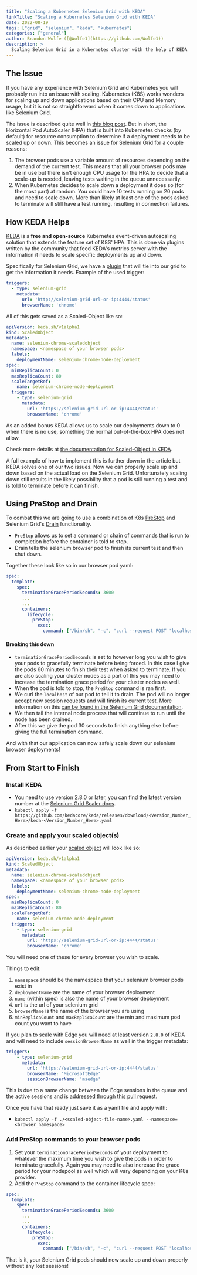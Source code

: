 ```yaml
---
title: "Scaling a Kubernetes Selenium Grid with KEDA"
linkTitle: "Scaling a Kubernetes Selenium Grid with KEDA"
date: 2022-08-19
tags: ["grid", "selenium", "keda", "kubernetes"]
categories: ["general"]
author: Brandon Wolfe ([@Wolfe1](https://github.com/Wolfe1))
description: >
  Scaling Selenium Grid in a Kubernetes cluster with the help of KEDA
---
```


## The Issue

If you have any experience with Selenium Grid and Kubernetes you will probably
run into an issue with scaling. Kubernetes (K8S) works wonders for scaling up and 
down applications based on their CPU and Memory usage, but it is not so 
straightforward when it comes down to applications like Selenium Grid.

The issue is described quite well in [this blog post](https://sahajamit.medium.com/spinning-up-your-own-auto-scalable-selenium-grid-in-kubernetes-part-2-15b11f228ed8).
But in short, the Horizontal Pod AutoScaler (HPA) that is built into 
Kubernetes checks (by default) for resource consumption to determine 
if a deployment needs to be scaled up or down. This becomes an issue 
for Selenium Grid for a couple reasons:

1. The browser pods use a variable amount of resources depending on 
the demand of the current test. This means that all your browser pods 
may be in use but there isn't enough CPU usage for the HPA to decide 
that a scale-up is needed, leaving tests waiting in the queue unnecessarily.
2. When Kubernetes decides to scale down a deployment it does so 
(for the most part) at random. You could have 10 tests running on 
20 pods and need to scale down. More than likely at least one of 
the pods asked to terminate will still have a test running, resulting 
in connection failures.

## How KEDA Helps

[KEDA](https://keda.sh/) is a **free and open-source** Kubernetes 
event-driven autoscaling solution that extends the feature set of 
K8S' HPA. This is done via plugins written by the community that 
feed KEDA's metrics server with the information it needs to scale 
specific deployments up and down.

Specifically for Selenium Grid, we have a [plugin](https://keda.sh/docs/latest/scalers/selenium-grid-scaler/) 
that will tie into our grid to get the information it needs. Example of the used trigger:

```yml
triggers:
  - type: selenium-grid
    metadata:
      url: 'http://selenium-grid-url-or-ip:4444/status'
      browserName: 'chrome'
```

All of this gets saved as a Scaled-Object like so:

```yml
apiVersion: keda.sh/v1alpha1
kind: ScaledObject
metadata:
  name: selenium-chrome-scaledobject
  namespace: <namespace of your browser pods>
  labels:
    deploymentName: selenium-chrome-node-deployment
spec:
  minReplicaCount: 0
  maxReplicaCount: 80
  scaleTargetRef:
    name: selenium-chrome-node-deployment
  triggers:
    - type: selenium-grid
      metadata:
        url: 'https://selenium-grid-url-or-ip:4444/status'
        browserName: 'chrome'
```

As an added bonus KEDA allows us to scale our deployments down to 
0 when there is no use, something the normal out-of-the-box HPA 
does not allow.

Check more details at [the documentation for Scaled-Object in KEDA](https://keda.sh/docs/latest/concepts/scaling-deployments/).

A full example of how to implement this is further down in the article 
but KEDA solves one of our two issues. Now we can properly scale up and 
down based on the actual load on the Selenium Grid. Unfortunately scaling 
down still results in the likely possibility that a pod is still running 
a test and is told to terminate before it can finish.

## Using PreStop and Drain

To combat this we are going to use a combination of K8s 
[PreStop](https://kubernetes.io/docs/concepts/containers/container-lifecycle-hooks/#container-hooks) 
and Selenium Grid's [Drain](https://www.selenium.dev/documentation/grid/advanced_features/endpoints/#drain-node) 
functionality.

- `PreStop` allows us to set a command or chain of commands that is run to completion before the container is told to stop.
- Drain tells the selenium browser pod to finish its current test and then shut down.

Together these look like so in our browser pod yaml:

```yml
spec:
  template:
    spec:
      terminationGracePeriodSeconds: 3600
      ...
      ...
      containers:
        lifecycle:
          preStop:
            exec:
              command: ["/bin/sh", "-c", "curl --request POST 'localhost:5555/se/grid/node/drain' --header 'X-REGISTRATION-SECRET;'; tail --pid=$(pgrep -f '[n]ode --bind-host false --config /opt/selenium/config.toml') -f /dev/null; sleep 30s"]
```

#### Breaking this down

- `terminationGracePeriodSeconds` is set to however long you wish to give your 
pods to gracefully terminate before being forced. In this case I give the pods 
60 minutes to finish their test when asked to terminate. If you are also scaling 
your cluster nodes as a part of this you may need to increase the termination 
grace period for your cluster nodes as well.
- When the pod is told to stop, the `PreStop` command is ran first.
- We curl the `localhost` of our pod to tell it to drain. The pod will no 
longer accept new session requests and will finish its current test. More
 information on this [can be found in the Selenium Grid documentation](https://www.selenium.dev/documentation/grid/advanced_features/endpoints/#drain).
- We then tail the internal node process that will continue to run until the node has been drained.
- After this we give the pod 30 seconds to finish anything else before giving the full termination command.

And with that our application can now safely scale down our selenium browser deployments!

## From Start to Finish

### Install KEDA

- You need to use version 2.8.0 or later, you can find the latest version number at the 
[Selenium Grid Scaler docs](https://keda.sh/docs/latest/scalers/selenium-grid-scaler/).
- `kubectl apply -f https://github.com/kedacore/keda/releases/download/<Version_Number_Here>/keda-<Version_Number_Here>.yaml`

### Create and apply your scaled object(s)

As described earlier your [scaled object](https://keda.sh/docs/latest/scalers/selenium-grid-scaler/) will look like so:

```yml
apiVersion: keda.sh/v1alpha1
kind: ScaledObject
metadata:
  name: selenium-chrome-scaledobject
  namespace: <namespace of your browser pods>
  labels:
    deploymentName: selenium-chrome-node-deployment
spec:
  minReplicaCount: 0
  maxReplicaCount: 80
  scaleTargetRef:
    name: selenium-chrome-node-deployment
  triggers:
    - type: selenium-grid
      metadata:
        url: 'https://selenium-grid-url-or-ip:4444/status'
        browserName: 'chrome'
```
You will need one of these for every browser you wish to scale.

Things to edit:

1. `namespace` should be the namespace that your selenium browser pods exist in
2. `deploymentName` are the name of your browser deployment
3. `name` (within spec) is also the name of your browser deployment
4. `url` is the url of your selenium grid
5. `browserName` is the name of the browser you are using
6. `minReplicaCount` and `maxReplicaCount` are the min and maximum pod count you want to have

If you plan to scale with Edge you will need at least version `2.8.0` of KEDA and will 
need to include `sessionBrowserName` as well in the trigger metadata:

```yml
triggers:
    - type: selenium-grid
      metadata:
        url: 'https://selenium-grid-url-or-ip:4444/status'
        browserName: 'MicrosoftEdge'
        sessionBrowserName: 'msedge'
```

This is due to a name change between the Edge sessions in the queue and the active 
sessions and is [addressed through this pull request](https://github.com/kedacore/keda/pull/3062).

Once you have that ready just save it as a yaml file and apply with:
- `kubectl apply -f ./<scaled-object-file-name>.yaml --namespace=<browser_namespace>`

### Add PreStop commands to your browser pods

1. Set your `terminationGracePeriodSeconds` of your deployment to whatever the maximum 
time you wish to give the pods in order to terminate gracefully. Again you may need to 
also increase the grace period for your nodepool as well which will vary depending on 
your K8s provider.
2. Add the `PreStop` command to the container lifecycle spec:

```yml
spec:
  template:
    spec:
      terminationGracePeriodSeconds: 3600
      ...
      ...
      containers:
        lifecycle:
          preStop:
            exec:
              command: ["/bin/sh", "-c", "curl --request POST 'localhost:5555/se/grid/node/drain' --header 'X-REGISTRATION-SECRET;'; tail --pid=$(pgrep -f '[n]ode --bind-host false --config /opt/selenium/config.toml') -f /dev/null; sleep 30s"]
```

That is it, your Selenium Grid pods should now scale up and down properly without any lost sessions!